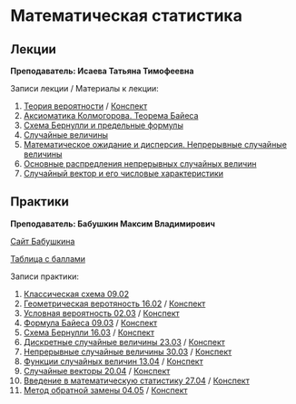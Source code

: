 # Математическая статистика

## Лекции

**Преподаватель: Исаева Татьяна Тимофеевна**

Записи лекции / Материалы к лекции:

1. [Теория вероятности](https://youtu.be/XtI9yF0AQ0w) / [Конспект](https://drive.google.com/file/d/1xa8szYTXE-vHBSEge0nzqVBukbYLUVUL/view?usp=sharing)   
2. [Аксиоматика Колмогорова. Теорема Байеса](https://youtu.be/6SQtingtUbk)
3. [Схема Бернулли и предельные формулы](https://www.youtube.com/watch?v=65XwPX0IQT0&list=PLj7ewET2KEJySepkftvi6lUw6C5oRQqf9&index=3)
4. [Случайные величины](https://www.youtube.com/watch?v=ILD8A7-IqQc&list=PLj7ewET2KEJySepkftvi6lUw6C5oRQqf9&index=4)
5. [Математическое ожидание и дисперсия. Непрерывные случайные величины](https://www.youtube.com/watch?v=Mb1DWq2VDKY&list=PLj7ewET2KEJySepkftvi6lUw6C5oRQqf9&index=5)
6. [Основные распредления непрерывных случайных величин](https://www.youtube.com/watch?v=w0YUrnV3sxk&list=PLj7ewET2KEJySepkftvi6lUw6C5oRQqf9&index=6)
7. [Случайный вектор и его числовые характеристики](https://www.youtube.com/watch?v=AmeIeW10rQA&list=PLj7ewET2KEJySepkftvi6lUw6C5oRQqf9&index=7)

## Практики

**Преподаватель: Бабушкин Максим Владимирович**

[Сайт Бабушкина](https://mvbabushkin.xyz)

[Таблица с баллами](https://docs.google.com/spreadsheets/d/e/2PACX-1vR4Xki3C6no7cJBMjoY8YjaSVO7tQNw3gDRvYp6AzmnSSW5gbceedxyBbhTAzC-9Bljl4gl_v9oF1ZI/pubhtml#)

Записи практики:

1. [Классическая схема 09.02](https://youtu.be/5CEMOn6j2AI)
2. [Геометрическая веротяность 16.02](https://youtu.be/R-3lf-EfV3Y) / [Конспект](https://drive.google.com/file/d/10oSEv609lPWx5HQKsLEINqxMLWyTYY6A/view?usp=sharing)
3. [Условная вероятность 02.03](https://youtu.be/TjIxZgSj48k) / [Конспект](https://drive.google.com/file/d/1wyJUO2kK4ShnGSKjeW24s4xZW3Raz97d/view?usp=sharing)
4. [Формула Байеса 09.03](https://youtu.be/1QHzsa2vN4c) / [Конспект](https://drive.google.com/file/d/1Tk_5x69epfMQLjB0lakaVITHKk92_aYq/view?usp=sharing)
5. [Схема Бернулли 16.03]() / [Конспект](https://drive.google.com/file/d/1NMlKkPl5e2jHbS4QStjcW1KgfNM9eLQh/view?usp=sharing)
6. [Дискретные случайные величины 23.03](https://www.youtube.com/watch?v=k6kcHYAKfhIЫ) / [Конспект](https://drive.google.com/file/d/124YqoNJ3ptLHzq_W2VzccbsdwMtshN3W/view?usp=sharing)
7. [Непрерывные случайные величины 30.03](https://www.youtube.com/watch?v=LXLfGRaWOX8) / [Конспект](https://drive.google.com/file/d/1_0HZdZk6sN2yZhg8xnv4QIH3pQXJ_4_o/view?usp=sharing)
9. [Функции случайных величин 13.04](https://www.youtube.com/watch?v=iJzRvcrd558) / [Конспект](https://drive.google.com/file/d/10VNdRmVUAhSZIMJNDHbeOWNIxohuvN8G/view?usp=sharing)
10. [Случайные векторы 20.04](https://www.youtube.com/watch?v=LKniv3GL4ws) / [Конспект](https://drive.google.com/file/d/1KcicYcUlsqBvH5r7pTbrKlAfuE96AlWl/view?usp=sharing)
11. [Введение в математическую статистику 27.04](https://www.youtube.com/watch?v=VYa5LLCbWng) / [Конспект](https://drive.google.com/file/d/1L5JrLmTtORBRdz2JSTFSLT7JwtMJRVIf/view?usp=sharing)
12. [Метод обратной замены 04.05](https://www.youtube.com/watch?v=ppaoDcy9J1E) / [Конспект](https://drive.google.com/file/d/1MsJWQRx2FS5x5lNg1DClBg1FWiP7gq3w/view?usp=sharing)